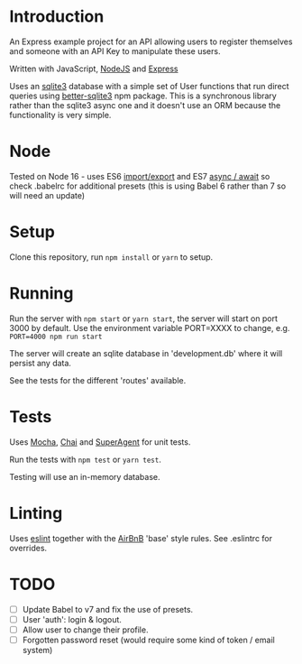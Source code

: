 # Introduction

An Express example project for an API allowing users to register themselves and someone with an API Key to manipulate these users.

Written with JavaScript, [NodeJS](https://nodejs.org) and [Express](https://expressjs.com/)

Uses an [sqlite3](https://sqlite.org) database with a simple set of User functions that run direct queries using [better-sqlite3](https://github.com/JoshuaWise/better-sqlite3) npm package. This is a synchronous library rather than the sqlite3 async one and it doesn't use an ORM because the functionality is very simple.

# Node

Tested on Node 16 - uses ES6 [import/export](https://developer.mozilla.org/en-US/docs/Web/JavaScript/Reference/Statements/import) and ES7 [async / await](https://developer.mozilla.org/en-US/docs/Web/JavaScript/Reference/Statements/async_function) so check .babelrc for additional presets (this is using Babel 6 rather than 7 so will need an update)

# Setup

Clone this repository, run `npm install` or `yarn` to setup.

# Running

Run the server with `npm start` or `yarn start`, the server will start on port 3000 by default. Use the environment variable PORT=XXXX to change, e.g.
`PORT=4000 npm run start`

The server will create an sqlite database in 'development.db' where it will persist any data.

See the tests for the different 'routes' available.

# Tests

Uses [Mocha](https://mochajs.org/), [Chai](http://www.chaijs.com/) and [SuperAgent](http://visionmedia.github.io/superagent/) for unit tests.

Run the tests with `npm test` or `yarn test`.

Testing will use an in-memory database.

# Linting

Uses [eslint](https://eslint.org/) together with the [AirBnB](https://github.com/airbnb/javascript) 'base' style rules. See .eslintrc for overrides.

# TODO

- [ ] Update Babel to v7 and fix the use of presets.
- [ ] User 'auth': login & logout.
- [ ] Allow user to change their profile.
- [ ] Forgotten password reset (would require some kind of token / email system)
